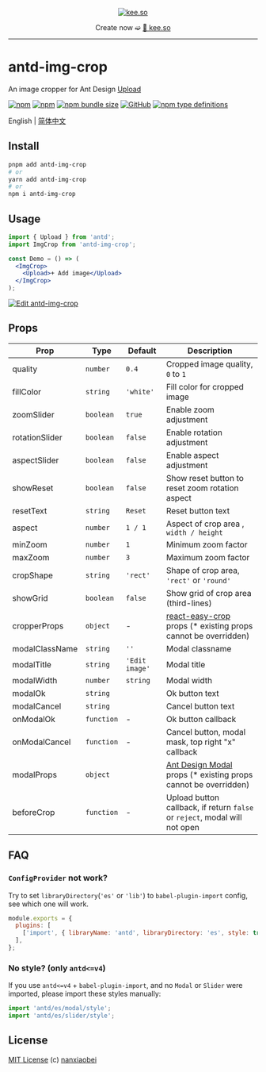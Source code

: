 <div align="center">
<p><a href="https://kee.so/" target="_blank"><img src="https://i.imgur.com/x5SRUoo.png" alt="kee.so" /></a></p>

Create now ➫ [🔗 kee.so](https://kee.so/)

</div>

---

# antd-img-crop

An image cropper for Ant Design [Upload](https://ant.design/components/upload/)

[![npm](https://img.shields.io/npm/v/antd-img-crop.svg?style=flat-square)](https://www.npmjs.com/package/antd-img-crop)
[![npm](https://img.shields.io/npm/dt/antd-img-crop?style=flat-square)](https://www.npmtrends.com/antd-img-crop)
[![npm bundle size](https://img.shields.io/bundlephobia/minzip/antd-img-crop?style=flat-square)](https://bundlephobia.com/result?p=antd-img-crop)
[![GitHub](https://img.shields.io/github/license/nanxiaobei/antd-img-crop?style=flat-square)](https://github.com/nanxiaobei/antd-img-crop/blob/main/LICENSE)
[![npm type definitions](https://img.shields.io/npm/types/typescript?style=flat-square)](https://github.com/nanxiaobei/antd-img-crop/blob/main/src/types.ts)

English | [简体中文](./README.zh-CN.md)

## Install

```sh
pnpm add antd-img-crop
# or
yarn add antd-img-crop
# or
npm i antd-img-crop
```

## Usage

```jsx harmony
import { Upload } from 'antd';
import ImgCrop from 'antd-img-crop';

const Demo = () => (
  <ImgCrop>
    <Upload>+ Add image</Upload>
  </ImgCrop>
);
```

[![Edit antd-img-crop](https://codesandbox.io/static/img/play-codesandbox.svg)](https://codesandbox.io/s/antd-img-crop-4qoom5p9x4?fontsize=14&hidenavigation=1&theme=dark)

## Props

| Prop           | Type       | Default        | Description                                                                |
| -------------- | ---------- | -------------- | -------------------------------------------------------------------------- |
| quality        | `number`   | `0.4`          | Cropped image quality, `0` to `1`                                          |
| fillColor      | `string`   | `'white'`      | Fill color for cropped image                                               |
| zoomSlider     | `boolean`  | `true`         | Enable zoom adjustment                                                     |
| rotationSlider | `boolean`  | `false`        | Enable rotation adjustment                                                 |
| aspectSlider   | `boolean`  | `false`        | Enable aspect adjustment                                                   |
| showReset      | `boolean`  | `false`        | Show reset button to reset zoom rotation aspect                            |
| resetText      | `string`   | `Reset`        | Reset button text                                                          |
| aspect         | `number`   | `1 / 1`        | Aspect of crop area , `width / height`                                     |
| minZoom        | `number`   | `1`            | Minimum zoom factor                                                        |
| maxZoom        | `number`   | `3`            | Maximum zoom factor                                                        |
| cropShape      | `string`   | `'rect'`       | Shape of crop area, `'rect'` or `'round'`                                  |
| showGrid       | `boolean`  | `false`        | Show grid of crop area (third-lines)                                       |
| cropperProps   | `object`   | -              | [react-easy-crop] props (\* existing props cannot be overridden)           |
| modalClassName | `string`   | `''`           | Modal classname                                                            |
| modalTitle     | `string`   | `'Edit image'` | Modal title                                                                |
| modalWidth     | `number`   | `string`       | Modal width                                                                |
| modalOk        | `string`   |                | Ok button text                                                             |
| modalCancel    | `string`   |                | Cancel button text                                                         |
| onModalOk      | `function` | -              | Ok button callback                                                         |
| onModalCancel  | `function` | -              | Cancel button, modal mask, top right "x" callback                          |
| modalProps     | `object`   |                | [Ant Design Modal] props (\* existing props cannot be overridden)          |
| beforeCrop     | `function` | -              | Upload button callback, if return `false` or `reject`, modal will not open |

## FAQ

### `ConfigProvider` not work?

Try to set `libraryDirectory`(`'es'` or `'lib'`) to `babel-plugin-import` config, see which one will work.

```js
module.exports = {
  plugins: [
    ['import', { libraryName: 'antd', libraryDirectory: 'es', style: true }],
  ],
};
```

### No style? (only `antd<=v4`)

If you use `antd<=v4` + `babel-plugin-import`, and no `Modal` or `Slider` were imported, please import these styles manually:

```js
import 'antd/es/modal/style';
import 'antd/es/slider/style';
```

## License

[MIT License](https://github.com/nanxiaobei/antd-img-crop/blob/main/LICENSE) (c) [nanxiaobei](https://lee.so/)

[react-easy-crop]: https://github.com/ricardo-ch/react-easy-crop#props
[Ant Design Modal]: https://ant.design/components/modal#api
